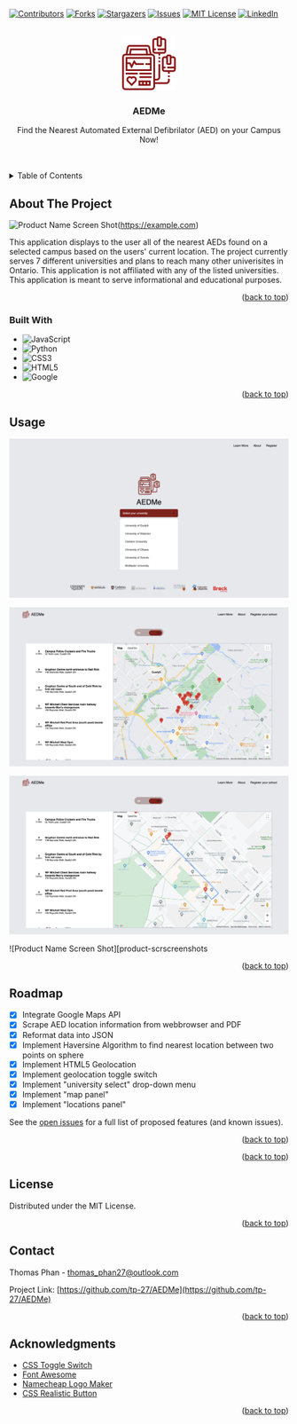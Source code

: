 <!-- Improved compatibility of back to top link: See: https://github.com/othneildrew/Best-README-Template/pull/73 -->
<a name="readme-top"></a>
<!--
*** Thanks for checking out the Best-README-Template. If you have a suggestion
*** that would make this better, please fork the repo and create a pull request
*** or simply open an issue with the tag "enhancement".
*** Don't forget to give the project a star!
*** Thanks again! Now go create something AMAZING! :D
-->



<!-- PROJECT SHIELDS -->
<!--
*** I'm using markdown "reference style" links for readability.
*** Reference links are enclosed in brackets [ ] instead of parentheses ( ).
*** See the bottom of this document for the declaration of the reference variables
*** for contributors-url, forks-url, etc. This is an optional, concise syntax you may use.
*** https://www.markdownguide.org/basic-syntax/#reference-style-links
-->
[![Contributors][contributors-shield]][contributors-url]
[![Forks][forks-shield]][forks-url]
[![Stargazers][stars-shield]][stars-url]
[![Issues][issues-shield]][issues-url]
[![MIT License][license-shield]][license-url]
[![LinkedIn][linkedin-shield]][linkedin-url]



<!-- PROJECT LOGO -->
<br />
<div align="center">
  <a href="https://github.com/tp-27/AEDMe">
    <img src="screenshots/aed.svg" alt="Logo" width="100" height="100" class="filter-red">
  </a>

<h3 align="center">AEDMe</h3>

  <p align="center">
    Find the Nearest Automated External Defibrilator (AED) on your Campus Now! 
    <br />
    <br />
    <br />
    <!-- <a href="https://github.com/tp-27/AEDMe">View Demo</a>
    ·
    <a href="https://github.com/tp-27/AEDMe/issues">Report Bug</a>
    ·
    <a href="https://github.com/tp-27/AEDMe/issues">Request Feature</a> -->
  </p>
</div>



<!-- TABLE OF CONTENTS -->
<details>
  <summary>Table of Contents</summary>
  <ol>
    <li>
      <a href="#about-the-project">About The Project</a>
      <ul>
        <li><a href="#built-with">Built With</a></li>
      </ul>
    </li>
    <li>
      <a href="#getting-started">Getting Started</a>
      <ul>
        <li><a href="#prerequisites">Prerequisites</a></li>
        <li><a href="#installation">Installation</a></li>
      </ul>
    </li>
    <li><a href="#usage">Usage</a></li>
    <li><a href="#roadmap">Roadmap</a></li>
    <li><a href="#contributing">Contributing</a></li>
    <li><a href="#license">License</a></li>
    <li><a href="#contact">Contact</a></li>
    <li><a href="#acknowledgments">Acknowledgments</a></li>
  </ol>
</details>



<!-- ABOUT THE PROJECT -->
## About The Project

![Product Name Screen Shot][product-screenshot](https://example.com)


This application displays to the user all of the nearest AEDs found on a selected campus based on the users' current location. The project currently serves 7 different universities and plans to reach many other univerisites in Ontario. This application is not affiliated with any of the listed universities. This application is meant to serve informational and educational purposes. 

<!-- Here's a blank template to get started: To avoid retyping too much info. Do a search and replace with your text editor for the following: `github_username`, `repo_name`, `twitter_handle`, `linkedin_username`, `email_client`, `email`, `project_title`, `project_description` -->

<p align="right">(<a href="#readme-top">back to top</a>)</p>



### Built With

* ![JavaScript][JavaScript.com]
* ![Python][Python.com]
* ![CSS3][CSS3.com]
* ![HTML5][HTML5.com]
* ![Google][Google.com]

<p align="right">(<a href="#readme-top">back to top</a>)</p>



<!-- GETTING STARTED -->
<!-- ## Getting Started -->


<!-- ### Prerequisites -->



<!-- USAGE EXAMPLES -->
## Usage

![Product Name Screen Shot][product-screenshot5]
<!-- 1. **Select a university campus** -->

![Product Name Screen Shot][product-screenshot2]


<!-- 2. **Click locate button** -->

![Product Name Screen Shot][product-screenshot3]


<!-- 3. **Select geolocate option (switch)** -->

![Product Name Screen Shot][product-scrscreenshots




<p align="right">(<a href="#readme-top">back to top</a>)</p>

<!-- ROADMAP -->
## Roadmap

- [x] Integrate Google Maps API 
- [x] Scrape AED location information from webbrowser and PDF
- [x] Reformat data into JSON 
- [x] Implement Haversine Algorithm to find nearest location between two points on sphere 
- [x] Implement HTML5 Geolocation
- [x] Implement geolocation toggle switch
- [x] Implement "university select" drop-down menu
- [x] Implement "map panel"
- [x] Implement "locations panel"

See the [open issues](https://github.com/tp-27/AEDMe/issues) for a full list of proposed features (and known issues).

<p align="right">(<a href="#readme-top">back to top</a>)</p>



<!-- CONTRIBUTING -->
<!-- ## Contributing

If you have any suggestions for improving this application it would greatly appreciated if you would like to **contribute**. 

Please fork the repo and create a pull request. You can also simply open an issue with the tag "enhancement".

1. Fork the Project
2. Create your Feature Branch (`git checkout -b feature/AmazingFeature`)
3. Commit your Changes (`git commit -m 'Add some AmazingFeature'`)
4. Push to the Branch (`git push origin feature/AmazingFeature`)
5. Open a Pull Request -->

<p align="right">(<a href="#readme-top">back to top</a>)</p>


<!-- LICENSE -->
## License

Distributed under the MIT License. 
<!-- See `LICENSE.txt` for more information. -->

<p align="right">(<a href="#readme-top">back to top</a>)</p>



<!-- CONTACT -->
## Contact

Thomas Phan - thomas_phan27@outlook.com

Project Link: [https://github.com/tp-27/AEDMe](https://github.com/tp-27/AEDMe)

<p align="right">(<a href="#readme-top">back to top</a>)</p>



<!-- ACKNOWLEDGMENTS -->
## Acknowledgments

* [CSS Toggle Switch](https://www.youtube.com/watch?v=fLu6yrGF47I)
* [Font Awesome](https://fontawesome.com)
* [Namecheap Logo Maker](https://www.namecheap.com/logo-maker/)
* [CSS Realistic Button](https://www.youtube.com/watch?v=WzTkCzUvmvY)

<p align="right">(<a href="#readme-top">back to top</a>)</p>



<!-- MARKDOWN LINKS & IMAGES -->
<!-- https://www.markdownguide.org/basic-syntax/#reference-style-links -->
[contributors-shield]: https://img.shields.io/github/contributors/tp-27/AEDMe.svg?style=for-the-badge
[contributors-url]: https://github.com/tp-27/AEDMe/graphs/contributors
[forks-shield]: https://img.shields.io/github/forks/tp-27/AEDMe.svg?style=for-the-badge
[forks-url]: https://github.com/tp-27/AEDMe/network/members
[stars-shield]: https://img.shields.io/github/stars/tp-27/AEDME.svg?style=for-the-badge
[stars-url]: https://github.com/tp-27/AEDMe/stargazers
[issues-shield]: https://img.shields.io/github/issues/tp-27/AEDMe.svg?style=for-the-badge
[issues-url]: https://github.com/tp-27/AEDMe/issues
[license-shield]: https://img.shields.io/github/license/tp-27/AEDMe.svg?style=for-the-badge
[license-url]: https://github.com/tp-27/AEDMe/blob/master/LICENSE.txt
[linkedin-shield]: https://img.shields.io/badge/-LinkedIn-black.svg?style=for-the-badge&logo=linkedin&colorB=555
[linkedin-url]: https://www.linkedin.com/in/phanthomas/
[product-screenshot]: screenshots/1.png
[product-screenshot5]: screenshots/5.png
[product-screenshot2]: screenshots/2.png
[product-screenshot3]: screenshots/3.png
[product-screenshot4]: screenshots/4.png






[JavaScript.com]:https://img.shields.io/badge/javascript-%23323330.svg?style=for-the-badge&logo=javascript&logoColor=%23F7DF1E
[Python.com]:https://img.shields.io/badge/python-3670A0?style=for-the-badge&logo=python&logoColor=ffdd54
[CSS3.com]:https://img.shields.io/badge/css3-%231572B6.svg?style=for-the-badge&logo=css3&logoColor=white
[HTML5.com]:https://img.shields.io/badge/html5-%23E34F26.svg?style=for-the-badge&logo=html5&logoColor=white
[Google.com]:https://img.shields.io/badge/google-4285F4?style=for-the-badge&logo=google&logoColor=white
[Flaticon.com]:https://www.flaticon.com/free-icons/defibrillator

